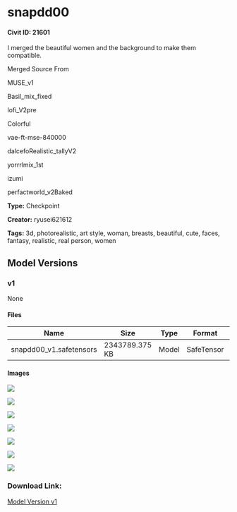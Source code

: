 # snapdd00

#### Civit ID: 21601

<p>I merged the beautiful women and the background to make them compatible.</p><p></p><p>Merged Source From</p><p>MUSE_v1</p><p>Basil_mix_fixed</p><p>lofi_V2pre</p><p>Colorful</p><p>vae-ft-mse-840000</p><p>dalcefoRealistic_tallyV2</p><p>yorrrlmix_1st</p><p>izumi</p><p>perfactworld_v2Baked</p>

**Type:** Checkpoint

**Creator:** ryusei621612

**Tags:** 3d, photorealistic, art style, woman, breasts, beautiful, cute, faces, fantasy, realistic, real person, women

## Model Versions

### v1

None

#### Files

| Name | Size | Type | Format | Download Url | AutoV1 | AutoV2 | SHA256 | CRC32 | BLAKE3 |
| --- | --- | --- | --- | --- | --- | --- | --- | --- | --- |
| snapdd00_v1.safetensors | 2343789.375 KB | Model | SafeTensor | https://civitai.com/api/download/models/25772 | 8206821B | 26E6D6CEC1 | 26E6D6CEC16162F5DD0E40F01443552624908E0CF7D71FD545E1761974792F20 | 18982519 | 0FFF61E823ACF262A362A1FA4A205C95E0EE596F10670061CE8EB7CD869E4357 |

#### Images

<p><img src="https://image.civitai.com/xG1nkqKTMzGDvpLrqFT7WA/b9affc4b-26f2-4735-bd15-7ff8d6606d00/width=450/283300.jpeg" /></p>

<p><img src="https://image.civitai.com/xG1nkqKTMzGDvpLrqFT7WA/43973e7c-9cd9-420e-6c89-2ce2b66b6d00/width=450/283305.jpeg" /></p>

<p><img src="https://image.civitai.com/xG1nkqKTMzGDvpLrqFT7WA/f74d996a-da2f-48db-dcf2-74c0c5080100/width=450/283304.jpeg" /></p>

<p><img src="https://image.civitai.com/xG1nkqKTMzGDvpLrqFT7WA/d5a476a0-f23c-4f55-2381-d8bd9bb4de00/width=450/283303.jpeg" /></p>

<p><img src="https://image.civitai.com/xG1nkqKTMzGDvpLrqFT7WA/b63b5152-a975-4aec-24b3-d481eae95f00/width=450/283302.jpeg" /></p>

<p><img src="https://image.civitai.com/xG1nkqKTMzGDvpLrqFT7WA/e7b38a39-2d9a-45b9-a139-3fdbb3251e00/width=450/283301.jpeg" /></p>

<p><img src="https://image.civitai.com/xG1nkqKTMzGDvpLrqFT7WA/8d7a2c26-e78e-480b-6074-65d10bb4b600/width=450/313540.jpeg" /></p>

### Download Link:

[Model Version v1](https://civitai.com/api/download/models/25772)

